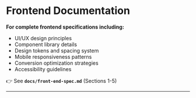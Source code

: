 # Frontend Documentation

**For complete frontend specifications including:**
- UI/UX design principles
- Component library details
- Design tokens and spacing system
- Mobile responsiveness patterns
- Conversion optimization strategies
- Accessibility guidelines

👉 See **`docs/front-end-spec.md`** (Sections 1-5)

---
